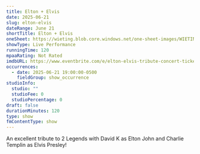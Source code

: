```yaml
---
title: Elton + Elvis
date: 2025-06-21
slug: elton-elvis
dateRange: June 21
shortTitle: Elton + Elvis
oneSheet: https://wieting.blob.core.windows.net/one-sheet-images/WIETING-POSTER-Re-Do-JPG.jpg
showType: Live Performance
runningTime: 120
mpaaRating: Not Rated
imdbURL: https://www.eventbrite.com/e/elton-elvis-tribute-concert-tickets-1383792212759
occurrences:
  - date: 2025-06-21 19:00:00-0500
    fieldGroup: show_occurrence
studioInfo:
  studio: ""
  studioFee: 0
  studioPercentage: 0
draft: false
durationMinutes: 120
type: show
fmContentType: show
---
```

An excellent tribute to 2 Legends with David K as Elton John and Charlie Templin as Elvis Presley!